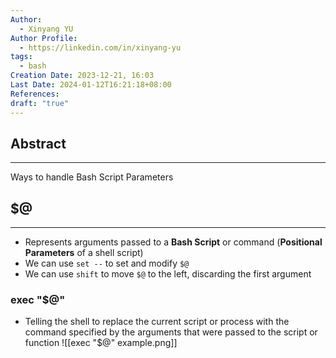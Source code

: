 ```yaml
---
Author:
  - Xinyang YU
Author Profile:
  - https://linkedin.com/in/xinyang-yu
tags:
  - bash
Creation Date: 2023-12-21, 16:03
Last Date: 2024-01-12T16:21:18+08:00
References: 
draft: "true"
---
```

## Abstract
---
Ways to handle Bash Script Parameters


## $@
---
- Represents arguments passed to a **Bash Script** or command (**Positional Parameters** of a shell script)
- We can use `set --` to set and modify `$@`
- We can use `shift` to move `$@` to the left, discarding the first argument

### exec "$@"
- Telling the shell to replace the current script or process with the command specified by the arguments that were passed to the script or function
 ![[exec "$@" example.png]]